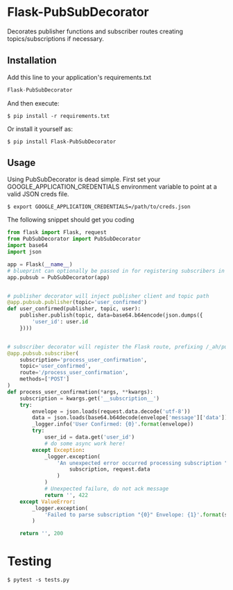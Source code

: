 # Flask-PubSubDecorator

Decorates publisher functions and subscriber routes creating topics/subscriptions if necessary.

## Installation

Add this line to your application's requirements.txt

```python
Flask-PubSubDecorator
```

And then execute:

    $ pip install -r requirements.txt

Or install it yourself as:

    $ pip install Flask-PubSubDecorator

## Usage

Using PubSubDecorator is dead simple. First set your GOOGLE_APPLICATION_CREDENTIALS environment variable to point at a valid JSON creds file.

    $ export GOOGLE_APPLICATION_CREDENTIALS=/path/to/creds.json

The following snippet should get you coding
```python
from flask import Flask, request
from PubSubDecorator import PubSubDecorator
import base64
import json

app = Flask(__name__)
# blueprint can optionally be passed in for registering subscribers in a blueprint endpoint
app.pubsub = PubSubDecorator(app)


# publisher decorator will inject publisher client and topic path
@app.pubsub.publisher(topic='user_confirmed')
def user_confirmed(publisher, topic, user):
    publisher.publish(topic, data=base64.b64encode(json.dumps({
        'user_id': user.id
    })))


# subscriber decorator will register the Flask route, prefixing /_ah/push-handlers
@app.pubsub.subscriber(
    subscription='process_user_confirmation',
    topic='user_confirmed',
    route='/process_user_confirmation',
    methods=['POST']
)
def process_user_confirmation(*args, **kwargs):
    subscription = kwargs.get('__subscription__')
    try:
        envelope = json.loads(request.data.decode('utf-8'))
        data = json.loads(base64.b64decode(envelope['message']['data']).decode())
        _logger.info('User Confirmed: {0}'.format(envelope))
        try:
            user_id = data.get('user_id')
            # do some async work here!
        except Exception:
            _logger.exception(
                'An unexpected error occurred processing subscription "{0}": {1}'.format(
                    subscription, request.data
                )
            )
            # Unexpected failure, do not ack message
            return '', 422
    except ValueError:
        _logger.exception(
            'Failed to parse subscription "{0}" Envelope: {1}'.format(subscription, request.data)
        )

    return '', 200
```

# Testing

    $ pytest -s tests.py
